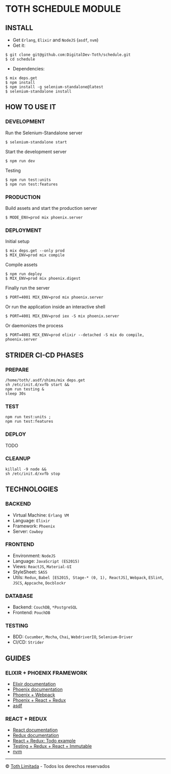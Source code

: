 TOTH SCHEDULE MODULE
===

INSTALL
---
- Get `Erlang`, `Elixir` and `NodeJS` (`asdf`, `nvm`)
- Get it:
```
$ git clone git@github.com:DigitalDev-Toth/schedule.git
$ cd schedule
```
- Dependencies:
```
$ mix deps.get
$ npm install
$ npm install -g selenium-standalone@latest
$ selenium-standalone install
```

HOW TO USE IT
---
### DEVELOPMENT
Run the Selenium-Standalone server
```
$ selenium-standalone start
```
Start the development server
```
$ npm run dev
```
Testing
```
$ npm run test:units
$ npm run test:features
```

### PRODUCTION
Build assets and start the production server
```
$ MODE_ENV=prod mix phoenix.server
```

### DEPLOYMENT
Initial setup
```
$ mix deps.get --only prod
$ MIX_ENV=prod mix compile
```
Compile assets
```
$ npm run deploy
$ MIX_ENV=prod mix phoenix.digest
```
Finally run the server
```
$ PORT=4001 MIX_ENV=prod mix phoenix.server
```
Or run the application inside an interactive shell
```
$ PORT=4001 MIX_ENV=prod iex -S mix phoenix.server
```
Or daemonizes the process
```
$ PORT=4001 MIX_ENV=prod elixir --detached -S mix do compile, phoenix.server
```

STRIDER CI-CD PHASES
---
### PREPARE
```
/home/toth/.asdf/shims/mix deps.get
sh /etc/init.d/xvfb start && 
npm run testing & 
sleep 30s 
```

### TEST
```
npm run test:units ; 
npm run test:features 
```
### DEPLOY
TODO

### CLEANUP
```
killall -9 node && 
sh /etc/init.d/xvfb stop
```

TECHNOLOGIES
---
### BACKEND
- Virtual Machine: `Erlang VM`
- Language: `Elixir`
- Framework: `Phoenix`
- Server: `Cowboy`

### FRONTEND
- Environment: `NodeJS`
- Language: `JavaScript (ES2015)`
- Views: `ReactJS`, `Material-UI`
- StyleSheet: `SASS`
- Utils: `Redux`, `Babel [ES2015, Stage-* (0, 1), ReactJS]`, `Webpack`, `ESlint`, `JSCS`, `Appcache`, `Docblockr`

### DATABASE
- Backend: `CouchDB`, `*PostgreSQL`
- Frontend: `PouchDB`

### TESTING
- BDD: `Cucumber`, `Mocha`, `Chai`, `WebdriverIO`, `Selenium-Driver`
- CI/CD: `Strider`

GUIDES
---
### ELIXIR + PHOENIX FRAMEWORK
- [Elixir documentation](http://elixir-lang.org/docs.html)
- [Phoenix documentation](http://www.phoenixframework.org/docs/overview)
- [Phoenix + Webpack](http://matthewlehner.net/using-webpack-with-phoenix-and-elixir/)
- [Phoenix + React + Redux](http://10consulting.com/2015/11/18/phoenix-react-redux-example/)
- [asdf](https://github.com/HashNuke/asdf)

### REACT + REDUX
- [React documentation](https://facebook.github.io/react/docs/getting-started.html)
- [Redux documentation](http://redux.js.org/docs/basics/)
- [React + Redux: Todo example](https://github.com/reactjs/redux/tree/master/examples/todomvc)
- [Testing + Redux + React + Immutable](http://teropa.info/blog/2015/09/10/full-stack-redux-tutorial.html)
- [nvm](https://github.com/creationix/nvm)

***
© [Toth Limitada](http://www.toth.cl) - Todos los derechos reservados
